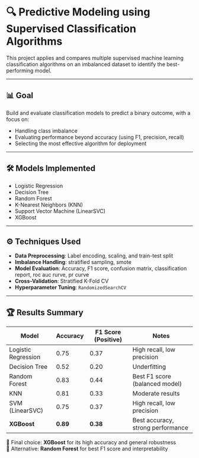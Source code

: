 # 🔍 Predictive Modeling using Supervised Classification Algorithms

This project applies and compares multiple supervised machine learning classification algorithms on an imbalanced dataset to identify the best-performing model.

---

## 📊 Goal

Build and evaluate classification models to predict a binary outcome, with a focus on:
- Handling class imbalance
- Evaluating performance beyond accuracy (using F1, precision, recall)
- Selecting the most effective algorithm for deployment

---

## 🛠️ Models Implemented
- Logistic Regression
- Decision Tree
- Random Forest 
- K-Nearest Neighbors (KNN)
- Support Vector Machine (LinearSVC)
- XGBoost 

---

## ⚙️ Techniques Used
- **Data Preprocessing**: Label encoding, scaling, and train-test split  
- **Imbalance Handling**: stratified sampling, smote
- **Model Evaluation**: Accuracy, F1 score, confusion matrix, classification report, roc auc rurve, pr curve
- **Cross-Validation**: Stratified K-Fold CV  
- **Hyperparameter Tuning**: `RandomizedSearchCV`

---

## 🏆 Results Summary

| Model                  | Accuracy | F1 Score (Positive) | Notes                                |
|------------------------|----------|----------------------|--------------------------------------|
| Logistic Regression    | 0.75     | 0.37                 | High recall, low precision           |
| Decision Tree          | 0.52     | 0.20                 | Underfitting                         |
| Random Forest          | 0.83     | 0.44                 | Best F1 score (balanced model)       |
| KNN                    | 0.81     | 0.33                 | Moderate results                     |
| SVM (LinearSVC)        | 0.75     | 0.37                 | High recall, low precision           |
| **XGBoost**            | **0.89** | **0.38**             | Best accuracy, strong performance    |

📌 Final choice: **XGBoost** for its high accuracy and general robustness  
📌 Alternative: **Random Forest** for best F1 score and interpretability



